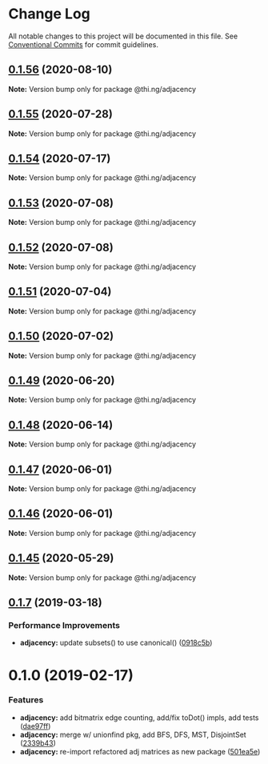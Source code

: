# Change Log

All notable changes to this project will be documented in this file.
See [Conventional Commits](https://conventionalcommits.org) for commit guidelines.

## [0.1.56](https://github.com/thi-ng/umbrella/compare/@thi.ng/adjacency@0.1.55...@thi.ng/adjacency@0.1.56) (2020-08-10)

**Note:** Version bump only for package @thi.ng/adjacency





## [0.1.55](https://github.com/thi-ng/umbrella/compare/@thi.ng/adjacency@0.1.54...@thi.ng/adjacency@0.1.55) (2020-07-28)

**Note:** Version bump only for package @thi.ng/adjacency





## [0.1.54](https://github.com/thi-ng/umbrella/compare/@thi.ng/adjacency@0.1.53...@thi.ng/adjacency@0.1.54) (2020-07-17)

**Note:** Version bump only for package @thi.ng/adjacency





## [0.1.53](https://github.com/thi-ng/umbrella/compare/@thi.ng/adjacency@0.1.52...@thi.ng/adjacency@0.1.53) (2020-07-08)

**Note:** Version bump only for package @thi.ng/adjacency





## [0.1.52](https://github.com/thi-ng/umbrella/compare/@thi.ng/adjacency@0.1.51...@thi.ng/adjacency@0.1.52) (2020-07-08)

**Note:** Version bump only for package @thi.ng/adjacency





## [0.1.51](https://github.com/thi-ng/umbrella/compare/@thi.ng/adjacency@0.1.50...@thi.ng/adjacency@0.1.51) (2020-07-04)

**Note:** Version bump only for package @thi.ng/adjacency





## [0.1.50](https://github.com/thi-ng/umbrella/compare/@thi.ng/adjacency@0.1.49...@thi.ng/adjacency@0.1.50) (2020-07-02)

**Note:** Version bump only for package @thi.ng/adjacency





## [0.1.49](https://github.com/thi-ng/umbrella/compare/@thi.ng/adjacency@0.1.48...@thi.ng/adjacency@0.1.49) (2020-06-20)

**Note:** Version bump only for package @thi.ng/adjacency





## [0.1.48](https://github.com/thi-ng/umbrella/compare/@thi.ng/adjacency@0.1.47...@thi.ng/adjacency@0.1.48) (2020-06-14)

**Note:** Version bump only for package @thi.ng/adjacency





## [0.1.47](https://github.com/thi-ng/umbrella/compare/@thi.ng/adjacency@0.1.46...@thi.ng/adjacency@0.1.47) (2020-06-01)

**Note:** Version bump only for package @thi.ng/adjacency





## [0.1.46](https://github.com/thi-ng/umbrella/compare/@thi.ng/adjacency@0.1.45...@thi.ng/adjacency@0.1.46) (2020-06-01)

**Note:** Version bump only for package @thi.ng/adjacency





## [0.1.45](https://github.com/thi-ng/umbrella/compare/@thi.ng/adjacency@0.1.44...@thi.ng/adjacency@0.1.45) (2020-05-29)

**Note:** Version bump only for package @thi.ng/adjacency





## [0.1.7](https://github.com/thi-ng/umbrella/compare/@thi.ng/adjacency@0.1.6...@thi.ng/adjacency@0.1.7) (2019-03-18)

### Performance Improvements

* **adjacency:** update subsets() to use canonical() ([0918c5b](https://github.com/thi-ng/umbrella/commit/0918c5b))

# 0.1.0 (2019-02-17)

### Features

* **adjacency:** add bitmatrix edge counting, add/fix toDot() impls, add tests ([dae97ff](https://github.com/thi-ng/umbrella/commit/dae97ff))
* **adjacency:** merge w/ unionfind pkg, add BFS, DFS, MST, DisjointSet ([2339b43](https://github.com/thi-ng/umbrella/commit/2339b43))
* **adjacency:** re-import refactored adj matrices as new package ([501ea5e](https://github.com/thi-ng/umbrella/commit/501ea5e))
